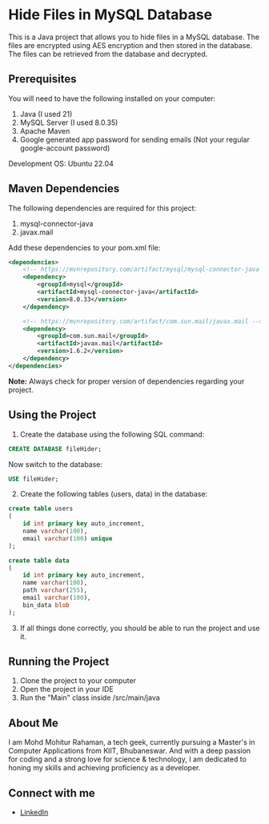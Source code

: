 # Hide Files in MySQL Database

This is a Java project that allows you to hide files in a MySQL database. The files are encrypted using AES encryption
and then stored in the database. The files can be retrieved from the database and decrypted.

## Prerequisites

You will need to have the following installed on your computer:

1. Java (I used 21)
2. MySQL Server (I used 8.0.35)
3. Apache Maven
4. Google generated app password for sending emails (Not your regular google-account password)

Development OS: Ubuntu 22.04

## Maven Dependencies

The following dependencies are required for this project:

1. mysql-connector-java
2. javax.mail

Add these dependencies to your pom.xml file:

```xml
<dependencies>
    <!-- https://mvnrepository.com/artifact/mysql/mysql-connector-java -->
    <dependency>
        <groupId>mysql</groupId>
        <artifactId>mysql-connector-java</artifactId>
        <version>8.0.33</version>
    </dependency>

    <!-- https://mvnrepository.com/artifact/com.sun.mail/javax.mail -->
    <dependency>
        <groupId>com.sun.mail</groupId>
        <artifactId>javax.mail</artifactId>
        <version>1.6.2</version>
    </dependency>
</dependencies>
```

**Note:** Always check for proper version of dependencies regarding your project.

## Using the Project

1. Create the database using the following SQL command:

```sql
CREATE DATABASE fileHider;
```

Now switch to the database:

```sql
USE fileHider;
```

2. Create the following tables (users, data) in the database:

```sql
create table users
(
    id int primary key auto_increment,
    name varchar(100),
    email varchar(100) unique
);
```

```sql
create table data
(
    id int primary key auto_increment,
    name varchar(100),
    path varchar(255),
    email varchar(100),
    bin_data blob
);
```

3. If all things done correctly, you should be able to run the project and use it.

## Running the Project

1. Clone the project to your computer
2. Open the project in your IDE
3. Run the "Main" class inside /src/main/java

## About Me
I am Mohd Mohitur Rahaman, a tech geek, currently pursuing a Master's in Computer Applications from KIIT, Bhubaneswar. And with a deep passion for coding and a strong love for science & technology, I am dedicated to honing my skills and achieving proficiency as a developer.

## Connect with me
- [LinkedIn](https://www.linkedin.com/in/mohitur02/)